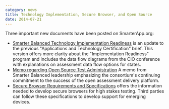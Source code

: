 ```yaml
---
category: news
title: Technology Implementation, Secure Browser, and Open Source
date: 2014-07-21
---
```

Three important new documents have been posted on SmarterApp.org:

* [Smarter Balanced Technology Implementation Readiness](http://www.smarterapp.org/spec/2014/07/21/specs-TechImplementationReadiness.html) is an update to the previous "Applications and Technology Certification" brief. This version offers more clarity about the "Implementation Readiness" program and includes the data flow diagrams from the CIO conference with explanations on assessment data flow options for states.
* [Memo regarding Open Source Test Administration](http://www.smarterapp.org/spec/2014/07/14/specs-OpenSourceProposition.html) A memo from Smarter Balanced leadership emphasizing the consortium's continuing commitment to the success of the open assessment delivery platform.
* [Secure Browser Requirements and Specifications](http://www.smarterapp.org/spec/2014/07/18/specs-SecureBrowserSpecification.html) offers the information needed to develop secure browsers for high stakes testing. Third parties can follow these specifications to develop support for emerging devices.
